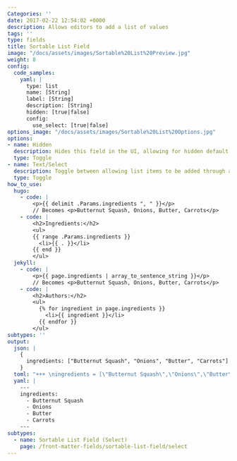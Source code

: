 ```yaml
---
Categories: ''
date: 2017-02-22 12:54:02 +0000
description: Allows editors to add a list of values
tags: ''
type: fields
title: Sortable List Field
image: "/docs/assets/images/Sortable%20List%20Preview.jpg"
weight: 8
config:
  code_samples:
    yaml: |
      type: list
      name: [String]
      label: [String]
      description: [String]
      hidden: [true|false]
      config:
        use_select: [true|false]
options_image: "/docs/assets/images/Sortable%20List%20Options.jpg"
options:
- name: Hidden
  description: Hides this field in the UI, allowing for hidden default values.
  type: Toggle
- name: Text/Select
  description: Toggle between allowing list items to be added through a text field, or a select field with pre-defined options.
  type: Toggle
how_to_use:
  hugo:
    - code: |
        <p>{{ delimit .Params.ingredients ", " }}</p>
        // Becomes <p>Butternut Squash, Onions, Butter, Carrots</p>
    - code: |
        <h2>Ingredients:</h2>
        <ul>
        {{ range .Params.ingredients }}
          <li>{{ . }}</li>
        {{ end }}
        </ul> 
  jekyll: 
    - code: |
        <p>{{ page.ingredients | array_to_sentence_string }}</p>
        // Becomes <p>Butternut Squash, Onions, Butter, Carrots</p>
    - code: |
        <h2>Authors:</h2>
        <ul>
          {% for ingredient in page.ingredients }}
            <li>{{ ingredient }}</li>
          {{ endfor }}
        </ul> 
subtypes: ''
output:
  json: |
    {
      ingredients: ["Butternut Squash", "Onions", "Butter", "Carrots"]
    }
  toml: "+++ \ningredients = [\"Butternut Squash\",\"Onions\",\"Butter\",\"Carrots\"]\n+++ \n"
  yaml: |
    ---
    ingredients:
      - Butternut Squash
      - Onions
      - Butter
      - Carrots
    ---
subtypes:
  - name: Sortable List Field (Select)
    page: /front-matter-fields/sortable-list-field/select
---
```

